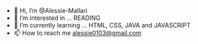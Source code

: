 - 👋 Hi, I’m @Alessie-Mallari
- 👀 I’m interested in ... READING
- 🌱 I’m currently learning ... HTML, CSS, JAVA and JAVASCRIPT
- 📫 How to reach me alessie0103@gmail.com


<!---
Alessie-Mallari/Alessie-Mallari is a ✨ special ✨ repository because its `README.md` (this file) appears on your GitHub profile.
You can click the Preview link to take a look at your changes.
--->
